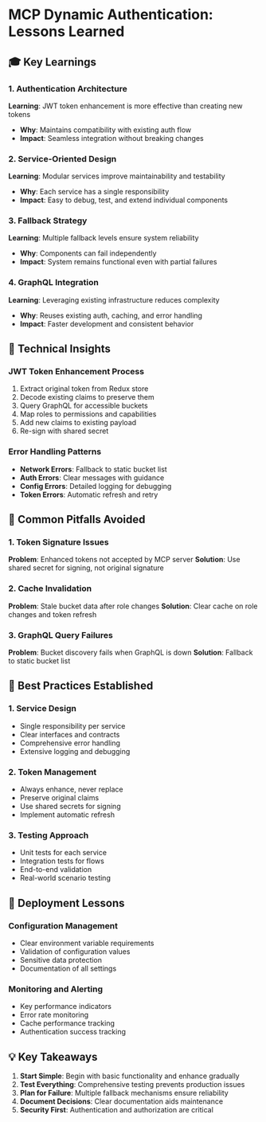 # MCP Dynamic Authentication: Lessons Learned

## 🎓 Key Learnings

### 1. Authentication Architecture
**Learning**: JWT token enhancement is more effective than creating new tokens
- **Why**: Maintains compatibility with existing auth flow
- **Impact**: Seamless integration without breaking changes

### 2. Service-Oriented Design
**Learning**: Modular services improve maintainability and testability
- **Why**: Each service has a single responsibility
- **Impact**: Easy to debug, test, and extend individual components

### 3. Fallback Strategy
**Learning**: Multiple fallback levels ensure system reliability
- **Why**: Components can fail independently
- **Impact**: System remains functional even with partial failures

### 4. GraphQL Integration
**Learning**: Leveraging existing infrastructure reduces complexity
- **Why**: Reuses existing auth, caching, and error handling
- **Impact**: Faster development and consistent behavior

## 🔧 Technical Insights

### JWT Token Enhancement Process
1. Extract original token from Redux store
2. Decode existing claims to preserve them
3. Query GraphQL for accessible buckets
4. Map roles to permissions and capabilities
5. Add new claims to existing payload
6. Re-sign with shared secret

### Error Handling Patterns
- **Network Errors**: Fallback to static bucket list
- **Auth Errors**: Clear messages with guidance
- **Config Errors**: Detailed logging for debugging
- **Token Errors**: Automatic refresh and retry

## 🚨 Common Pitfalls Avoided

### 1. Token Signature Issues
**Problem**: Enhanced tokens not accepted by MCP server
**Solution**: Use shared secret for signing, not original signature

### 2. Cache Invalidation
**Problem**: Stale bucket data after role changes
**Solution**: Clear cache on role changes and token refresh

### 3. GraphQL Query Failures
**Problem**: Bucket discovery fails when GraphQL is down
**Solution**: Fallback to static bucket list

## 🎯 Best Practices Established

### 1. Service Design
- Single responsibility per service
- Clear interfaces and contracts
- Comprehensive error handling
- Extensive logging and debugging

### 2. Token Management
- Always enhance, never replace
- Preserve original claims
- Use shared secrets for signing
- Implement automatic refresh

### 3. Testing Approach
- Unit tests for each service
- Integration tests for flows
- End-to-end validation
- Real-world scenario testing

## 🚀 Deployment Lessons

### Configuration Management
- Clear environment variable requirements
- Validation of configuration values
- Sensitive data protection
- Documentation of all settings

### Monitoring and Alerting
- Key performance indicators
- Error rate monitoring
- Cache performance tracking
- Authentication success tracking

## 💡 Key Takeaways

1. **Start Simple**: Begin with basic functionality and enhance gradually
2. **Test Everything**: Comprehensive testing prevents production issues
3. **Plan for Failure**: Multiple fallback mechanisms ensure reliability
4. **Document Decisions**: Clear documentation aids maintenance
5. **Security First**: Authentication and authorization are critical